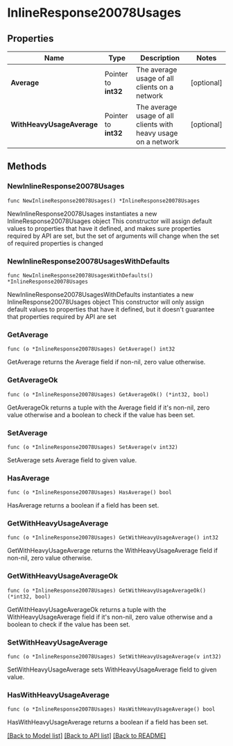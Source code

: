 # InlineResponse20078Usages

## Properties

Name | Type | Description | Notes
------------ | ------------- | ------------- | -------------
**Average** | Pointer to **int32** | The average usage of all clients on a network | [optional] 
**WithHeavyUsageAverage** | Pointer to **int32** | The average usage of all clients with heavy usage on a network | [optional] 

## Methods

### NewInlineResponse20078Usages

`func NewInlineResponse20078Usages() *InlineResponse20078Usages`

NewInlineResponse20078Usages instantiates a new InlineResponse20078Usages object
This constructor will assign default values to properties that have it defined,
and makes sure properties required by API are set, but the set of arguments
will change when the set of required properties is changed

### NewInlineResponse20078UsagesWithDefaults

`func NewInlineResponse20078UsagesWithDefaults() *InlineResponse20078Usages`

NewInlineResponse20078UsagesWithDefaults instantiates a new InlineResponse20078Usages object
This constructor will only assign default values to properties that have it defined,
but it doesn't guarantee that properties required by API are set

### GetAverage

`func (o *InlineResponse20078Usages) GetAverage() int32`

GetAverage returns the Average field if non-nil, zero value otherwise.

### GetAverageOk

`func (o *InlineResponse20078Usages) GetAverageOk() (*int32, bool)`

GetAverageOk returns a tuple with the Average field if it's non-nil, zero value otherwise
and a boolean to check if the value has been set.

### SetAverage

`func (o *InlineResponse20078Usages) SetAverage(v int32)`

SetAverage sets Average field to given value.

### HasAverage

`func (o *InlineResponse20078Usages) HasAverage() bool`

HasAverage returns a boolean if a field has been set.

### GetWithHeavyUsageAverage

`func (o *InlineResponse20078Usages) GetWithHeavyUsageAverage() int32`

GetWithHeavyUsageAverage returns the WithHeavyUsageAverage field if non-nil, zero value otherwise.

### GetWithHeavyUsageAverageOk

`func (o *InlineResponse20078Usages) GetWithHeavyUsageAverageOk() (*int32, bool)`

GetWithHeavyUsageAverageOk returns a tuple with the WithHeavyUsageAverage field if it's non-nil, zero value otherwise
and a boolean to check if the value has been set.

### SetWithHeavyUsageAverage

`func (o *InlineResponse20078Usages) SetWithHeavyUsageAverage(v int32)`

SetWithHeavyUsageAverage sets WithHeavyUsageAverage field to given value.

### HasWithHeavyUsageAverage

`func (o *InlineResponse20078Usages) HasWithHeavyUsageAverage() bool`

HasWithHeavyUsageAverage returns a boolean if a field has been set.


[[Back to Model list]](../README.md#documentation-for-models) [[Back to API list]](../README.md#documentation-for-api-endpoints) [[Back to README]](../README.md)


